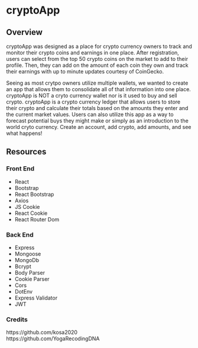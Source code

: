 # cryptoApp

<h2>Overview</h2>

cryptoApp was designed as a place for crypto currency owners to track and monitor their crypto coins and earnings in one place.  After registration, users can select from the top 50 crypto coins on the market to add to their profile.  Then, they can add on the amount of each coin they own and track their earnings with up to minute updates courtesy of CoinGecko.  

Seeing as most crytpo owners utilize multiple wallets, we wanted to create an app that allows them to consolidate all of that information into one place.  cryptoApp is NOT a cryto currency wallet nor is it used to buy and sell crypto.  cryptoApp is a crypto currency ledger that allows users to store their crypto and calculate their totals based on the amounts they enter and the current market values.  Users can also utilize this app as a way to forecast potential buys they might make or simply as an introduction to the world cryto currency.  Create an account, add crypto, add amounts, and see what happens!


<h2>Resources</h2>
  <h3>Front End</h3>
    <ul>
      <li>React</li>
      <li>Bootstrap</li>
      <li>React Bootstrap</li>
      <li>Axios</li>
      <li>JS Cookie</li>
      <li>React Cookie</li>
      <li>React Router Dom</li>
    </ul>
   
  <h3>Back End</h3>
    <ul>
      <li>Express</li>
      <li>Mongoose</li>
      <li>MongoDb</li>
      <li>Bcrypt</li>
      <li>Body Parser</li>
      <li>Cookie Parser</li>
      <li>Cors</li>
      <li>DotEnv</li>
      <li>Express Validator</li>
      <li>JWT</li>
    </ul>
    
   <h3>Credits</h3>
   https://github.com/kosa2020
   <br>
   https://github.com/YogaRecodingDNA

